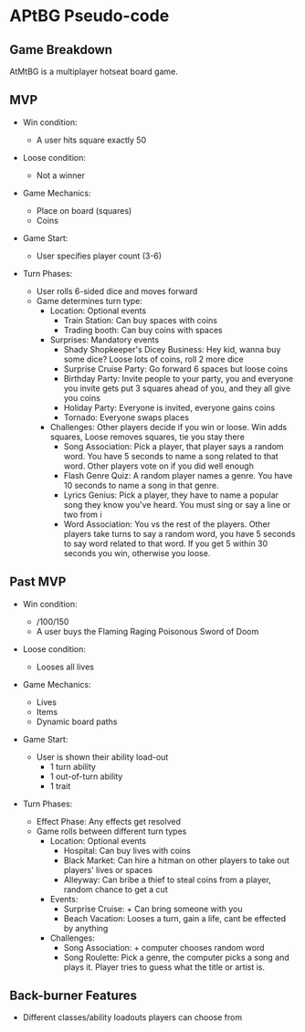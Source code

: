 # APtBG Pseudo-code

## Game Breakdown

AtMtBG is a multiplayer hotseat board game.

## MVP

- Win condition:
  - A user hits square exactly 50
- Loose condition:
  - Not a winner

- Game Mechanics:
  - Place on board (squares)
  - Coins

- Game Start:
  - User specifies player count (3-6)
- Turn Phases:
  - User rolls 6-sided dice and moves forward
  - Game determines turn type:
    - Location: Optional events
      - Train Station: Can buy spaces with coins
      - Trading booth: Can buy coins with spaces
    - Surprises: Mandatory events
      - Shady Shopkeeper's Dicey Business: Hey kid, wanna buy some dice? Loose lots of coins, roll 2 more dice
      - Surprise Cruise Party: Go forward 6 spaces but loose coins
      - Birthday Party: Invite people to your party, you and everyone you invite gets put 3 squares ahead of you, and they all give you coins
      - Holiday Party: Everyone is invited, everyone gains coins
      - Tornado: Everyone swaps places
    - Challenges: Other players decide if you win or loose. Win adds squares, Loose removes squares, tie you stay there
      - Song Association: Pick a player, that player says a random word. You have 5 seconds to name a song related to that word. Other players vote on if you did well enough
      - Flash Genre Quiz: A random player names a genre. You have 10 seconds to name a song in that genre.
      - Lyrics Genius: Pick a player, they have to name a popular song they know you've heard. You must sing or say a line or two from i
      - Word Association: You vs the rest of the players. Other players take turns to say a random word, you have 5 seconds to say word related to that word. If you get 5 within 30 seconds you win, otherwise you loose.

## Past MVP

- Win condition:
  - /100/150
  - A user buys the Flaming Raging Poisonous Sword of Doom
- Loose condition:
  - Looses all lives

- Game Mechanics:
  - Lives
  - Items
  - Dynamic board paths

- Game Start:
  - User is shown their ability load-out
    - 1 turn ability
    - 1 out-of-turn ability
    - 1 trait
- Turn Phases:
  - Effect Phase: Any effects get resolved
  - Game rolls between different turn types
    - Location: Optional events
      - Hospital: Can buy lives with coins
      - Black Market: Can hire a hitman on other players to take out players' lives or spaces
      - Alleyway: Can bribe a thief to steal coins from a player, random chance to get a cut
    - Events:
      - Surprise Cruise: + Can bring someone with you
      - Beach Vacation: Looses a turn, gain a life, cant be effected by anything
    - Challenges:
      - Song Association: + computer chooses random word
      - Song Roulette: Pick a genre, the computer picks a song and plays it. Player tries to guess what the title or artist is.

## Back-burner Features

- Different classes/ability loadouts players can choose from
